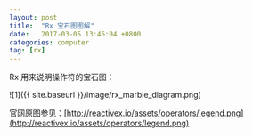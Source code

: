 ```yaml
---
layout: post
title:  "Rx 宝石图图解"
date:   2017-03-05 13:46:04 +0800
categories: computer
tag: [rx]
---
```


Rx 用来说明操作符的宝石图：

![1]({{ site.baseurl }}/image/rx_marble_diagram.png)

官网原图参见：[http://reactivex.io/assets/operators/legend.png](http://reactivex.io/assets/operators/legend.png)
